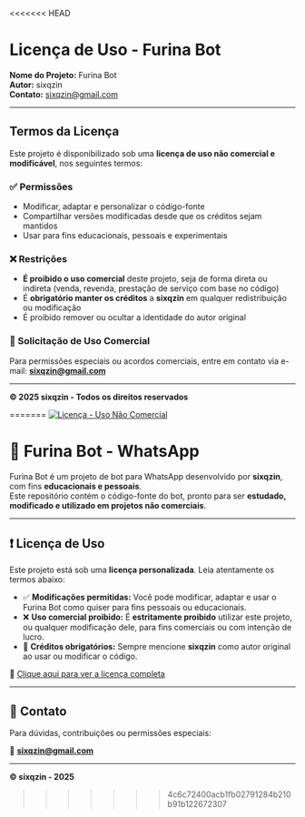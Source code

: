 <<<<<<< HEAD
# Licença de Uso - Furina Bot

**Nome do Projeto:** Furina Bot  
**Autor:** sixqzin  
**Contato:** sixqzin@gmail.com

---

## Termos da Licença

Este projeto é disponibilizado sob uma **licença de uso não comercial e modificável**, nos seguintes termos:

### ✅ Permissões

- Modificar, adaptar e personalizar o código-fonte
- Compartilhar versões modificadas desde que os créditos sejam mantidos
- Usar para fins educacionais, pessoais e experimentais

### ❌ Restrições

- **É proibido o uso comercial** deste projeto, seja de forma direta ou indireta (venda, revenda, prestação de serviço com base no código)
- É **obrigatório manter os créditos** a **sixqzin** em qualquer redistribuição ou modificação
- É proibido remover ou ocultar a identidade do autor original

### 📩 Solicitação de Uso Comercial

Para permissões especiais ou acordos comerciais, entre em contato via e-mail:
**sixqzin@gmail.com**

---

**© 2025 sixqzin - Todos os direitos reservados**

=======
[![Licença - Uso Não Comercial](https://img.shields.io/badge/Licen%C3%A7a-N%C3%A3o%20Comercial-red)](./LICENSE.md)

# 🤖 Furina Bot - WhatsApp

Furina Bot é um projeto de bot para WhatsApp desenvolvido por **sixqzin**, com fins **educacionais e pessoais**.  
Este repositório contém o código-fonte do bot, pronto para ser **estudado, modificado e utilizado em projetos não comerciais**.

---

## ❗ Licença de Uso

Este projeto está sob uma **licença personalizada**. Leia atentamente os termos abaixo:

- ✅ **Modificações permitidas:** Você pode modificar, adaptar e usar o Furina Bot como quiser para fins pessoais ou educacionais.
- ❌ **Uso comercial proibido:** É **estritamente proibido** utilizar este projeto, ou qualquer modificação dele, para fins comerciais ou com intenção de lucro.
- 🧾 **Créditos obrigatórios:** Sempre mencione **sixqzin** como autor original ao usar ou modificar o código.

🔗 [Clique aqui para ver a licença completa](./LICENSE)

---

## 📩 Contato

Para dúvidas, contribuições ou permissões especiais:

📧 **sixqzin@gmail.com**

---

**© sixqzin - 2025**
>>>>>>> 4c6c72400acb1fb02791284b210b91b122672307
